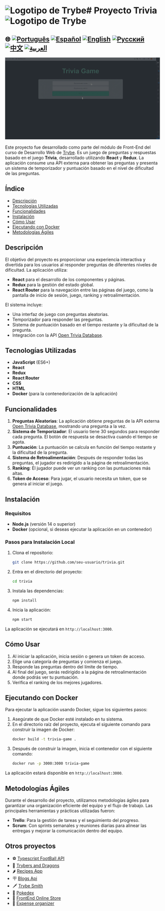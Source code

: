 # <img src="https://agenciars.com.br/wp-content/uploads/2022/06/Trybe.png" alt="Logotipo de Trybe" width="52" height="30" /># Proyecto Trivia <img src="https://agenciars.com.br/wp-content/uploads/2022/06/Trybe.png" alt="Logotipo de Trybe" width="52" height="30" />

## 🌐 [![Português](https://img.shields.io/badge/Português-green)](https://github.com/SamuelRocha91/trivia_game/blob/main/README.md) [![Español](https://img.shields.io/badge/Español-yellow)](https://github.com/SamuelRocha91/trivia_game/blob/main/README_es.md) [![English](https://img.shields.io/badge/English-blue)](https://github.com/SamuelRocha91/trivia_game/blob/main/README_en.md) [![Русский](https://img.shields.io/badge/Русский-lightgrey)](https://github.com/SamuelRocha91/trivia_game/blob/main/README_ru.md) [![中文](https://img.shields.io/badge/中文-red)](https://github.com/SamuelRocha91/trivia_game/blob/main/README_ch.md) [![العربية](https://img.shields.io/badge/العربية-orange)](https://github.com/SamuelRocha91/trivia_game/blob/main/README_ar.md)

![Vista previa de la aplicación](./public/trivia.gif)

Este proyecto fue desarrollado como parte del módulo de Front-End del curso de Desarrollo Web de [Trybe](https://www.betrybe.com/). Es un juego de preguntas y respuestas basado en el juego **Trivia**, desarrollado utilizando **React** y **Redux**. La aplicación consume una API externa para obtener las preguntas y presenta un sistema de temporizador y puntuación basado en el nivel de dificultad de las preguntas.

## Índice

- [Descripción](#descripción)
- [Tecnologías Utilizadas](#tecnologías-utilizadas)
- [Funcionalidades](#funcionalidades)
- [Instalación](#instalación)
- [Cómo Usar](#cómo-usar)
- [Ejecutando con Docker](#ejecutando-con-docker)
- [Metodologías Ágiles](#metodologías-ágiles)

## Descripción

El objetivo del proyecto es proporcionar una experiencia interactiva y divertida para los usuarios al responder preguntas de diferentes niveles de dificultad. La aplicación utiliza:

- **React** para el desarrollo de los componentes y páginas.
- **Redux** para la gestión del estado global.
- **React Router** para la navegación entre las páginas del juego, como la pantalla de inicio de sesión, juego, ranking y retroalimentación.

El sistema incluye:

- Una interfaz de juego con preguntas aleatorias.
- Temporizador para responder las preguntas.
- Sistema de puntuación basado en el tiempo restante y la dificultad de la pregunta.
- Integración con la API [Open Trivia Database](https://opentdb.com/).

## Tecnologías Utilizadas

- **JavaScript** (ES6+)
- **React**
- **Redux**
- **React Router**
- **CSS**
- **HTML**
- **Docker** (para la contenedorización de la aplicación)

## Funcionalidades

1. **Preguntas Aleatorias**: La aplicación obtiene preguntas de la API externa [Open Trivia Database](https://opentdb.com/), mostrando una pregunta a la vez.
2. **Sistema de Temporizador**: El usuario tiene 30 segundos para responder cada pregunta. El botón de respuesta se desactiva cuando el tiempo se agota.
3. **Puntuación**: La puntuación se calcula en función del tiempo restante y la dificultad de la pregunta.
4. **Sistema de Retroalimentación**: Después de responder todas las preguntas, el jugador es redirigido a la página de retroalimentación.
5. **Ranking**: El jugador puede ver un ranking con las puntuaciones más altas.
6. **Token de Acceso**: Para jugar, el usuario necesita un token, que se genera al iniciar el juego.

## Instalación

### Requisitos

- **Node.js** (versión 14 o superior)
- **Docker** (opcional, si deseas ejecutar la aplicación en un contenedor)

### Pasos para Instalación Local

1. Clona el repositorio:
   ```bash
   git clone https://github.com/seu-usuario/trivia.git
   ```
2. Entra en el directorio del proyecto:
   ```bash
   cd trivia
   ```
3. Instala las dependencias:
   ```bash
   npm install
   ```

4. Inicia la aplicación:
   ```bash
   npm start
   ```

La aplicación se ejecutará en `http://localhost:3000`.

## Cómo Usar

1. Al iniciar la aplicación, inicia sesión o genera un token de acceso.
2. Elige una categoría de preguntas y comienza el juego.
3. Responde las preguntas dentro del límite de tiempo.
4. Al final del juego, serás redirigido a la página de retroalimentación donde podrás ver tu puntuación.
5. Verifica el ranking de los mejores jugadores.

## Ejecutando con Docker

Para ejecutar la aplicación usando Docker, sigue los siguientes pasos:

1. Asegúrate de que Docker esté instalado en tu sistema.
2. En el directorio raíz del proyecto, ejecuta el siguiente comando para construir la imagen de Docker:
   ```bash
   docker build -t trivia-game .
   ```
3. Después de construir la imagen, inicia el contenedor con el siguiente comando:
   ```bash
   docker run -p 3000:3000 trivia-game
   ```

La aplicación estará disponible en `http://localhost:3000`.

## Metodologías Ágiles

Durante el desarrollo del proyecto, utilizamos metodologías ágiles para garantizar una organización eficiente del equipo y el flujo de trabajo. Las principales herramientas y prácticas utilizadas fueron:

- **Trello**: Para la gestión de tareas y el seguimiento del progreso.
- **Scrum**: Con sprints semanales y reuniones diarias para alinear las entregas y mejorar la comunicación dentro del equipo.

## Otros proyectos

- ⚽ [Typescript FootBall API](https://github.com/SamuelRocha91/trybeFutebolClube/blob/main/README_es.md)
- 🐉 [Trybers and Dragons](https://github.com/SamuelRocha91/trybeAndDragons/blob/main/README_es.md)
- 🌶️ [Recipes App](https://github.com/SamuelRocha91/ProjectRecipesApp/blob/main/README_es.md)
- 🪧 [Blogs Api](https://github.com/SamuelRocha91/BlogsApi/blob/main/README_es.md)
- 🗡️ [Trybe Smith](https://github.com/SamuelRocha91/TrybeSmith/blob/main/README_es.md)
- 🐣 [Pokedex](https://github.com/SamuelRocha91/pokedex/blob/main/README_es.md)
- 🏪 [FrontEnd Online Store](https://github.com/SamuelRocha91/project-frontend-online-store/blob/main/README_es.md)
- 👛 [Expense organizer](https://github.com/SamuelRocha91/project-trybewallet/blob/main/README_es.md)

